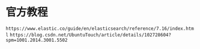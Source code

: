 # 官方教程
`https://www.elastic.co/guide/en/elasticsearch/reference/7.16/index.html`
`https://blog.csdn.net/UbuntuTouch/article/details/102728604?spm=1001.2014.3001.5502`
